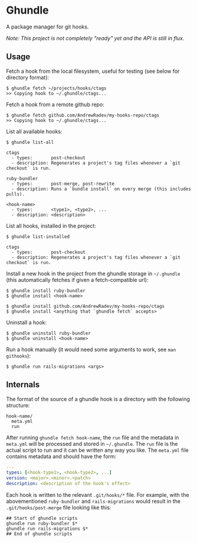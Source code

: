 # Ghundle

A package manager for git hooks.

*Note: This project is not completely "ready" yet and the API is still in flux.*

## Usage

Fetch a hook from the local filesystem, useful for testing (see below for
directory format):

    $ ghundle fetch ~/projects/hooks/ctags
    >> Copying hook to ~/.ghundle/ctags...

Fetch a hook from a remote github repo:

    $ ghundle fetch github.com/AndrewRadev/my-hooks-repo/ctags
    >> Copying hook to ~/.ghundle/ctags...

List all available hooks:

    $ ghundle list-all

    ctags
      - types:       post-checkout
      - description: Regenerates a project's tag files whenever a `git checkout` is run.

    ruby-bundler
      - types:       post-merge, post-rewrite
      - description: Runs a `bundle install` on every merge (this includes pulls).

    <hook-name>
      - types:       <type1>, <type2>, ...
      - description: <description>

List all hooks, installed in the project:

    $ ghundle list-installed

    ctags
      - types:       post-checkout
      - description: Regenerates a project's tag files whenever a `git checkout` is run.

Install a new hook in the project from the ghundle storage in `~/.ghundle`
(this automatically fetches if given a fetch-compatible url):

    $ ghundle install ruby-bundler
    $ ghundle install <hook-name>

    $ ghundle install github.com/AndrewRadev/my-hooks-repo/ctags
    $ ghundle install <anything that `ghundle fetch` accepts>

Uninstall a hook:

    $ ghundle uninstall ruby-bundler
    $ ghundle uninstall <hook-name>

Run a hook manually (it would need some arguments to work, see `man githooks`):

    $ ghundle run rails-migrations <args>

## Internals

The format of the source of a ghundle hook is a directory with the following
structure:

    hook-name/
      meta.yml
      run

After running `ghundle fetch hook-name`, the `run` file and the metadata in
`meta.yml` will be processed and stored in `~/.ghundle`. The `run` file is the
actual script to run and it can be written any way you like. The `meta.yml`
file contains metadata and should have the form:

``` yaml
---
types: [<hook-type1>, <hook-type2>, ...]
version: <major>.<minor>.<patch>
description: <description of the hook's effect>
```

Each hook is written to the relevant `.git/hooks/*` file. For example, with the
abovementioned `ruby-bundler` and `rails-migrations`
would result in the `.git/hooks/post-merge` file looking like this:

    ## Start of ghundle scripts
    ghundle run ruby-bundler $*
    ghundle run rails-migrations $*
    ## End of ghundle scripts
